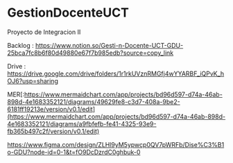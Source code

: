 # GestionDocenteUCT
Proyecto de Integracion II

Backlog : https://www.notion.so/Gesti-n-Docente-UCT-GDU-25bca7fc8b6f80d49880e67f7b985edb?source=copy_link


Drive : https://drive.google.com/drive/folders/1r1rkUVznRMGfj4wYYARBF_iQPvK_hOJ6?usp=sharing


MER[:https://www.mermaidchart.com/app/projects/bd96d597-d74a-46ab-898d-4e1683352121/diagrams/49629fe8-c3d7-408a-9be2-6181ff19213e/version/v0.1/edit](https://www.mermaidchart.com/app/projects/bd96d597-d74a-46ab-898d-4e1683352121/diagrams/a9fbfefb-fe41-4325-93e9-fb365b497c2f/version/v0.1/edit)

https://www.figma.com/design/ZLHl9yM5ypwcp0QV7pWRFb/Dise%C3%B1o-GDU?node-id=0-1&t=fO9DcDzrdC0ghbuk-0
